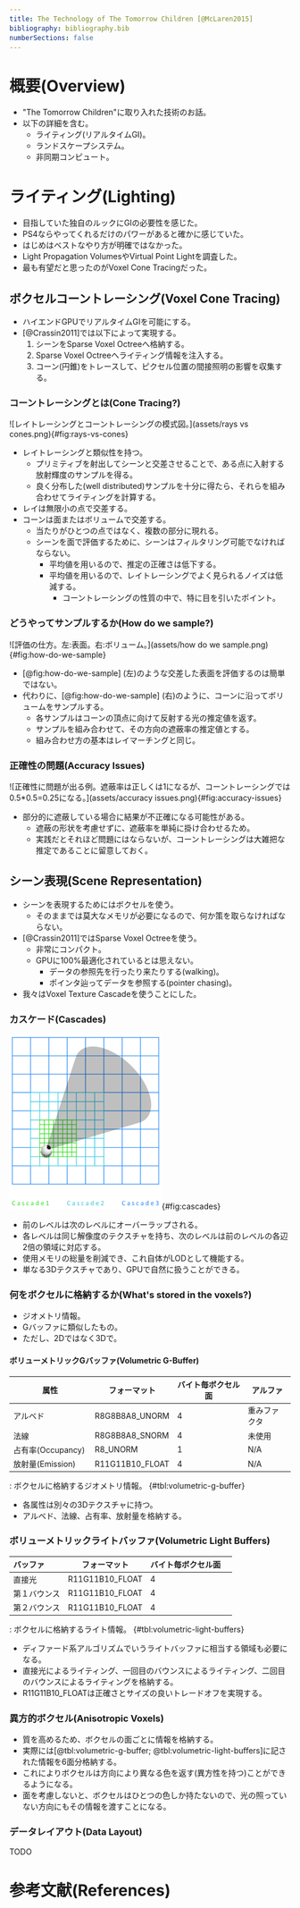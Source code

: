 ```yaml
---
title: The Technology of The Tomorrow Children [@McLaren2015]
bibliography: bibliography.bib
numberSections: false
---
```

# 概要(Overview)

- "The Tomorrow Children"に取り入れた技術のお話。
- 以下の詳細を含む。
    - ライティング(リアルタイムGI)。
    - ランドスケープシステム。
    - 非同期コンピュート。

# ライティング(Lighting)

- 目指していた独自のルックにGIの必要性を感じた。
- PS4ならやってくれるだけのパワーがあると確かに感じていた。
- はじめはベストなやり方が明確ではなかった。
- Light Propagation VolumesやVirtual Point Lightを調査した。
- 最も有望だと思ったのがVoxel Cone Tracingだった。

## ボクセルコーントレーシング(Voxel Cone Tracing)

- ハイエンドGPUでリアルタイムGIを可能にする。
- [@Crassin2011]では以下によって実現する。
    1. シーンをSparse Voxel Octreeへ格納する。
    1. Sparse Voxel Octreeへライティング情報を注入する。
    1. コーン(円錐)をトレースして、ピクセル位置の間接照明の影響を収集する。

### コーントレーシングとは(Cone Tracing?)

![レイトレーシングとコーントレーシングの模式図。](assets/rays vs cones.png){#fig:rays-vs-cones}

- レイトレーシングと類似性を持つ。
    - プリミティブを射出してシーンと交差させることで、ある点に入射する放射輝度のサンプルを得る。
    - 良く分布した(well distributed)サンプルを十分に得たら、それらを組み合わせてライティングを計算する。
- レイは無限小の点で交差する。
- コーンは面またはボリュームで交差する。
    - 当たりがひとつの点ではなく、複数の部分に現れる。
    - シーンを面で評価するために、シーンはフィルタリング可能でなければならない。
        - 平均値を用いるので、推定の正確さは低下する。
        - 平均値を用いるので、レイトレーシングでよく見られるノイズは低減する。
            - コーントレーシングの性質の中で、特に目を引いたポイント。

### どうやってサンプルするか(How do we sample?)

![評価の仕方。左:表面。右:ボリューム。](assets/how do we sample.png){#fig:how-do-we-sample}

- [@fig:how-do-we-sample] (左)のような交差した表面を評価するのは簡単ではない。
- 代わりに、[@fig:how-do-we-sample] (右)のように、コーンに沿ってボリュームをサンプルする。
    - 各サンプルはコーンの頂点に向けて反射する光の推定値を返す。
    - サンプルを組み合わせて、その方向の遮蔽率の推定値とする。
    - 組み合わせ方の基本はレイマーチングと同じ。

### 正確性の問題(Accuracy Issues)

![正確性に問題が出る例。遮蔽率は正しくは1になるが、コーントレーシングでは0.5*0.5=0.25になる。](assets/accuracy issues.png){#fig:accuracy-issues}

- 部分的に遮蔽している場合に結果が不正確になる可能性がある。
    - 遮蔽の形状を考慮せずに、遮蔽率を単純に掛け合わせるため。
    - 実践だとそれほど問題にはならないが、コーントレーシングは大雑把な推定であることに留意しておく。

## シーン表現(Scene Representation)

- シーンを表現するためにはボクセルを使う。
    - そのままでは莫大なメモリが必要になるので、何か策を取らなければならない。
- [@Crassin2011]ではSparse Voxel Octreeを使う。
    - 非常にコンパクト。
    - GPUに100%最適化されているとは思えない。
        - データの参照先を行ったり来たりする(walking)。
        - ポインタ辿ってデータを参照する(pointer chasing)。
- 我々はVoxel Texture Cascadeを使うことにした。

### カスケード(Cascades)

![カスケードの例。](assets/cascades.png){#fig:cascades}

- 前のレベルは次のレベルにオーバーラップされる。
- 各レベルは同じ解像度のテクスチャを持ち、次のレベルは前のレベルの各辺2倍の領域に対応する。
- 使用メモリの総量を削減でき、これ自体がLODとして機能する。
- 単なる3Dテクスチャであり、GPUで自然に扱うことができる。

### 何をボクセルに格納するか(What's stored in the voxels?)

- ジオメトリ情報。
- Gバッファに類似したもの。
- ただし、2Dではなく3Dで。

#### ボリューメトリックGバッファ(Volumetric G-Buffer)

|属性              |フォーマット      |バイト毎ボクセル面　|アルファ   |
|-----------------|---------------|---------------|---------|
|アルベド           |R8G8B8A8_UNORM |4              |重みファクタ|
|法線              |R8G8B8A8_SNORM |4              |未使用　   |
|占有率(Occupancy)　|R8_UNORM       |1              |N/A      |
|放射量(Emission)　 |R11G11B10_FLOAT|4              |N/A      |
: ボクセルに格納するジオメトリ情報。 {#tbl:volumetric-g-buffer}

- 各属性は別々の3Dテクスチャに持つ。
- アルベド、法線、占有率、放射量を格納する。

### ボリューメトリックライトバッファ(Volumetric Light Buffers)

|バッファ   |フォーマット      |バイト毎ボクセル面　|
|:--------|---------------|:--------------|
|直接光　　　|R11G11B10_FLOAT|4              |
|第１バウンス|R11G11B10_FLOAT|4              |
|第２バウンス|R11G11B10_FLOAT|4              |
: ボクセルに格納するライト情報。 {#tbl:volumetric-light-buffers}

- ディファード系アルゴリズムでいうライトバッファに相当する領域も必要になる。
- 直接光によるライティング、一回目のバウンスによるライティング、二回目のバウンスによるライティングを格納する。
- R11G11B10_FLOATは正確さとサイズの良いトレードオフを実現する。

### 異方的ボクセル(Anisotropic Voxels)

- 質を高めるため、ボクセルの面ごとに情報を格納する。
- 実際には[@tbl:volumetric-g-buffer; @tbl:volumetric-light-buffers]に記された情報を6面分格納する。
- これによりボクセルは方向により異なる色を返す(異方性を持つ)ことができるようになる。
- 面を考慮しないと、ボクセルはひとつの色しか持たないので、光の照っていない方向にもその情報を渡すことになる。

### データレイアウト(Data Layout)

TODO

# 参考文献(References)
